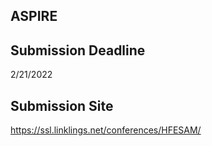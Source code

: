 ## ASPIRE



## Submission Deadline
2/21/2022

## Submission Site
https://ssl.linklings.net/conferences/HFESAM/
